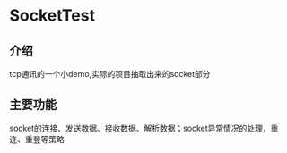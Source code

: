 # SocketTest

## 介绍

tcp通讯的一个小demo,实际的项目抽取出来的socket部分

## 主要功能

socket的连接、发送数据、接收数据、解析数据；socket异常情况的处理，重连、重登等策略

